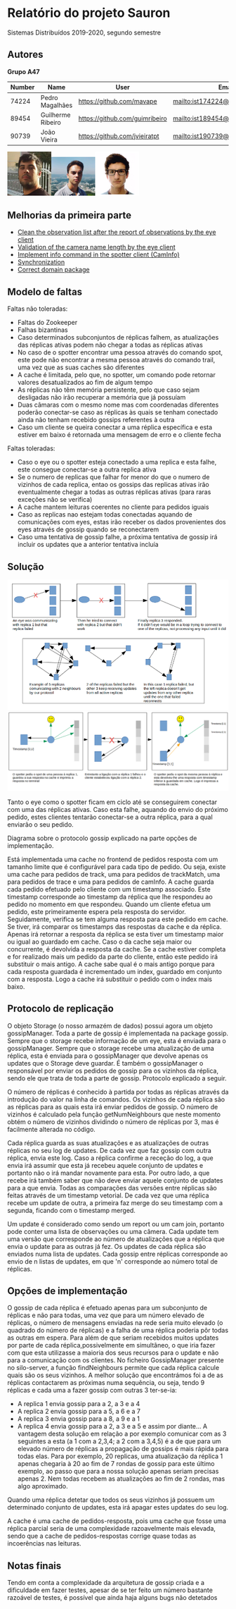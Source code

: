 # Relatório do projeto Sauron

Sistemas Distribuídos 2019-2020, segundo semestre


## Autores

**Grupo A47**

| Number | Name                    | User                             | Email                                 |
| -------|-------------------------|----------------------------------| --------------------------------------|
| 74224  | Pedro Magalhães         | https://github.com/mavape        | <mailto:ist174224@tecnico.ulisboa.pt> |
| 89454  | Guilherme Ribeiro       | https://github.com/guimribeiro   | <mailto:ist189454@tecnico.ulisboa.pt> |
| 90739  | João Vieira             | https://github.com/jvieiratpt    | <mailto:ist190739@tecnico.ulisboa.pt> |

<img width="100" alt="Pedro" src="pm.jpg"/><img width="100" alt="Guilherme" src="gr.jpg"/><img width="100" alt="João" src="jv.jpg"/>


## Melhorias da primeira parte

- [Clean the observation list after the report of observations by the eye client](https://github.com/tecnico-distsys/A47-Sauron/commit/a0d53576fc3ae08c405bebd8fe9b260f955176cd)
- [Validation of the camera name length by the eye client](https://github.com/tecnico-distsys/A47-Sauron/commit/258dd6cccfc37e75bb43145d7ba7ebf7d9798fef)
- [Implement info command in the spotter client (CamInfo)](https://github.com/tecnico-distsys/A47-Sauron/commit/1d46ac982d804201111726d5d28decc848c949fa)
- [Synchronization](https://github.com/tecnico-distsys/A47-Sauron/commit/80220f0ca7a85097cf5408dced845cfeea416abb)
- [Correct domain package](https://github.com/tecnico-distsys/A47-Sauron/commit/80220f0ca7a85097cf5408dced845cfeea416abb#diff-e20ccf7dd9192f9356a99a298e1c156c)

## Modelo de faltas

Faltas não toleradas:
- Faltas do Zookeeper
- Falhas bizantinas
- Caso determinados subconjuntos de réplicas falhem, as atualizações das réplicas ativas podem não chegar a todas as
  réplicas ativas
- No caso de o spotter encontrar uma pessoa através do comando spot, este pode não encontrar a mesma pessoa através do 
  comando trail, uma vez que as suas caches são diferentes
- A cache é limitada, pelo que, no spotter, um comando pode retornar valores desatualizados ao fim de algum tempo
- As réplicas não têm memória persistente, pelo que caso sejam desligadas não irão recuperar a memória que já possuíam
- Duas câmaras com o mesmo nome mas com coordenadas diferentes poderão conectar-se caso as réplicas às quais se tenham
  conectado ainda não tenham recebido gossips referentes à outra
- Caso um cliente se queira conectar a uma réplica específica e esta estiver em baixo é retornada uma mensagem de erro e
  o cliente fecha

Faltas toleradas:
- Caso o eye ou o spotter esteja conectado a uma replica e esta falhe, este consegue conectar-se a outra replica ativa
- Se o numero de replicas que falhar for menor do que o numero de vizinhos de cada replica, entao os gossips das
  replicas ativas irão eventualmente chegar a todas as outras réplicas ativas (para raras exceções não se verifica)
- A cache mantem leituras coerentes no cliente para pedidos iguais
- Caso as replicas nao estejam todas conectadas aquando de comunicações com eyes, estas irão receber os dados
  provenientes dos eyes através de gossip quando se reconectarem
- Caso uma tentativa de gossip falhe, a próxima tentativa de gossip irá incluir os updates que a anterior tentativa 
  incluía  

## Solução
![Réplicas](Replicas.png)
![Cache](Cache.png)

Tanto o eye como o spotter ficam em ciclo até se conseguirem conectar com uma das réplicas ativas. Caso esta falhe,
aquando do envio do próximo pedido, estes clientes tentarão conectar-se a outra réplica, para a qual enviarão o seu
pedido.

Diagrama sobre o protocolo gossip explicado na parte opções de implementação.

Está implementada uma cache no frontend de pedidos resposta com um tamanho limite que é configurável para cada tipo
de pedido. Ou seja, existe uma cache para pedidos de track, uma para pedidos de trackMatch, uma para pedidos de trace e
uma para pedidos de camInfo. A cache guarda cada pedido efetuado pelo cliente com um timestamp associado. Este
timestamp corresponde ao timestamp da réplica que lhe respondeu ao pedido no momento em que respondeu. Quando um cliente 
efetua um pedido, este primeiramente espera pela resposta do servidor. Seguidamente, verifica se tem alguma resposta 
para este pedido em cache. Se tiver, irá comparar os timestamps das respostas da cache e da réplica. Apenas irá retornar 
a resposta da réplica se esta tiver um timestamp maior ou igual ao guardado em cache. Caso o da cache seja maior ou 
concurrente, é devolvida a resposta da cache. Se a cache estiver completa e for realizado mais um pedido da parte do
cliente, então este pedido irá substituir o mais antigo. A cache sabe qual é o mais antigo porque para cada resposta
guardada é incrementado um index, guardado em conjunto com a resposta. Logo a cache irá substituir o pedido com o index
mais baixo.

## Protocolo de replicação

O objeto Storage (o nosso armazém de dados) possui agora um objeto gossipManager.
Toda a parte de gossip é implementada na package gossip. Sempre que o storage recebe informação de um eye, esta é 
enviada para o gossipManager. Sempre que o storage recebe uma atualização de uma réplica, esta é enviada para o 
gossipManager que devolve apenas os updates que o Storage deve guardar. É também o gossipManager o responsável por 
enviar os pedidos de gossip para os vizinhos da réplica, sendo ele que trata de toda a parte de gossip. Protocolo 
explicado a seguir.

O número de réplicas é conhecido à partida por todas as réplicas através da introdução do valor na linha de comandos.
Os vizinhos de cada réplica são as réplicas para as quais esta irá enviar pedidos de gossip. O número de vizinhos é
calculado pela função getNumNeighbours que neste momento obtém o número de vizinhos dividindo o número de réplicas por
3, mas é facilmente alterada no código.

Cada réplica guarda as suas atualizações e as atualizações de outras réplicas no seu log de updates. De cada vez que faz
gossip com outra réplica, envia este log. Caso a réplica confirme a receção do log, a que envia irá assumir que esta já
recebeu aquele conjunto de updates e portanto não o irá mandar novamente para esta. Por outro lado, a que recebe irá
também saber que não deve enviar aquele conjunto de updates para a que envia.
Todas as comparações das versões entre réplicas são feitas através de um timestamp vetorial.
De cada vez que uma réplica recebe um update de outra, a primeira faz merge do seu timestamp com a segunda, ficando
com o timestamp merged.

Um update é considerado como sendo um report ou um cam join, portanto pode conter uma lista de observações ou uma 
câmera. Cada update tem uma versão que corresponde ao número de atualizações que a réplica que envia o update para as
outras já fez. Os updates de cada réplica são enviados numa lista de updates. Cada gossip entre réplicas corresponde
ao envio de n listas de updates, em que 'n' corresponde ao número total de réplicas.


## Opções de implementação
O gossip de cada réplica é efetuado apenas para um subconjunto de réplicas e não para todas, uma vez que para um número
elevado de réplicas, o número de mensagens enviadas na rede seria muito elevado (o quadrado do número de réplicas) e a
falha de uma réplica poderia pôr todas as outras em espera. Para além de que seriam recebidos muitos updates por parte 
de cada réplica,possivelmente em simultâneo, o que iria fazer com que esta utilizasse a maioria dos seus recursos para o
update e não para a comunicação com os clientes.
No ficheiro GossipManager presente no silo-server, a função findNeighbours permite que cada réplica calcule quais são os
seus vizinhos. A melhor solução que encontrámos foi a de as réplicas contactarem as próximas numa sequência, ou seja, 
tendo 9 réplicas e cada uma a fazer gossip com outras 3 ter-se-ia:
- A replica 1 envia gossip para a 2, a 3 e a 4
- A replica 2 envia gossip para a 5, a 6 e a 7
- A replica 3 envia gossip para a 8, a 9 e a 1
- A replica 4 envia gossip para a 2, a 3 e a 5 e assim por diante...
A vantagem desta solução em relação a por exemplo comunicar com as 3 seguintes a esta (a 1 com a 2,3,4; a 2 com a 3,4,5)
é a de que para um elevado número de réplicas a propagação de gossips é mais rápida para todas elas. Para por exemplo,
20 replicas, uma atualização da réplica 1 apenas chegaria à 20 ao fim de 7 rondas de gossip para este último exemplo, ao 
passo que para a nossa solução apenas seriam precisas apenas 2. Nem todas recebem as atualizações ao fim de 2 rondas,
mas algo aproximado.

Quando uma réplica detetar que todos os seus vizinhos já possuem um determinado conjunto de updates, esta irá apagar
estes updates do seu log.

A cache é uma cache de pedidos-resposta, pois uma cache que fosse uma réplica parcial seria de uma complexidade
razoavelmente mais elevada, sendo que a cache de pedidos-respostas corrige quase todas as incoerências nas leituras.



## Notas finais

Tendo em conta a complexidade da arquitetura de gossip criada e a dificuldade em fazer testes, apesar de se ter feito
um número bastante razoável de testes, é possível que ainda haja alguns bugs não detetados